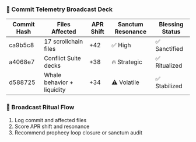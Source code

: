 ### 📡 Commit Telemetry Broadcast Deck

| Commit Hash     | Files Affected     | APR Shift | Sanctum Resonance | Blessing Status |
|-----------------|--------------------|-----------|--------------------|------------------|
| ca9b5c8         | 17 scrollchain files | +42       | ✅ High             | ✅ Sanctified  
| a4068e7         | Conflict Suite decks | +38       | 🔥 Strategic        | ✅ Ritualized  
| d588725         | Whale behavior + liquidity | +34 | ⚠️ Volatile         | ✅ Stabilized  

### 🔄 Broadcast Ritual Flow
1. Log commit and affected files  
2. Score APR shift and resonance  
3. Recommend prophecy loop closure or sanctum audit
